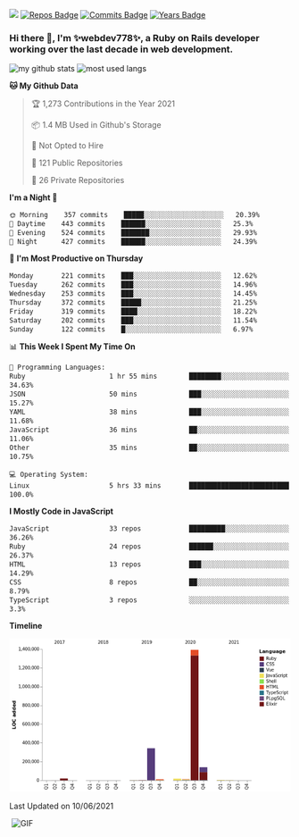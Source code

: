 ![](https://visitor-badge.glitch.me/badge?page_id=webdev778.webdev778)
[![Repos Badge](https://badges.pufler.dev/repos/webdev778)](https://badges.pufler.dev)
[![Commits Badge](https://badges.pufler.dev/commits/monthly/webdev778)](https://badges.pufler.dev)
[![Years Badge](https://badges.pufler.dev/years/webdev778)](https://badges.pufler.dev)
### Hi there 👋, I'm ✨webdev778✨, a Ruby on Rails developer working over the last decade in web development.


![my github stats](https://github-readme-stats.vercel.app/api?username=webdev778&show_icons=true&theme=tokyonight&line_height=27)
![most used langs](https://github-readme-stats.vercel.app/api/top-langs/?username=webdev778&hide=css,html&theme=tokyonight)

<!--START_SECTION:waka-->
**🐱 My Github Data** 

> 🏆 1,273 Contributions in the Year 2021
 > 
> 📦 1.4 MB Used in Github's Storage 
 > 
> 🚫 Not Opted to Hire
 > 
> 📜 121 Public Repositories 
 > 
> 🔑 26 Private Repositories  
 > 
**I'm a Night 🦉** 

```text
🌞 Morning    357 commits    █████░░░░░░░░░░░░░░░░░░░░   20.39% 
🌆 Daytime    443 commits    ██████░░░░░░░░░░░░░░░░░░░   25.3% 
🌃 Evening    524 commits    ███████░░░░░░░░░░░░░░░░░░   29.93% 
🌙 Night      427 commits    ██████░░░░░░░░░░░░░░░░░░░   24.39%

```
📅 **I'm Most Productive on Thursday** 

```text
Monday       221 commits    ███░░░░░░░░░░░░░░░░░░░░░░   12.62% 
Tuesday      262 commits    ███░░░░░░░░░░░░░░░░░░░░░░   14.96% 
Wednesday    253 commits    ███░░░░░░░░░░░░░░░░░░░░░░   14.45% 
Thursday     372 commits    █████░░░░░░░░░░░░░░░░░░░░   21.25% 
Friday       319 commits    ████░░░░░░░░░░░░░░░░░░░░░   18.22% 
Saturday     202 commits    ███░░░░░░░░░░░░░░░░░░░░░░   11.54% 
Sunday       122 commits    █░░░░░░░░░░░░░░░░░░░░░░░░   6.97%

```


📊 **This Week I Spent My Time On** 

```text
💬 Programming Languages: 
Ruby                     1 hr 55 mins        ████████░░░░░░░░░░░░░░░░░   34.63% 
JSON                     50 mins             ███░░░░░░░░░░░░░░░░░░░░░░   15.27% 
YAML                     38 mins             ███░░░░░░░░░░░░░░░░░░░░░░   11.68% 
JavaScript               36 mins             ██░░░░░░░░░░░░░░░░░░░░░░░   11.06% 
Other                    35 mins             ██░░░░░░░░░░░░░░░░░░░░░░░   10.75%

💻 Operating System: 
Linux                    5 hrs 33 mins       █████████████████████████   100.0%

```

**I Mostly Code in JavaScript** 

```text
JavaScript               33 repos            █████████░░░░░░░░░░░░░░░░   36.26% 
Ruby                     24 repos            ██████░░░░░░░░░░░░░░░░░░░   26.37% 
HTML                     13 repos            ███░░░░░░░░░░░░░░░░░░░░░░   14.29% 
CSS                      8 repos             ██░░░░░░░░░░░░░░░░░░░░░░░   8.79% 
TypeScript               3 repos             ░░░░░░░░░░░░░░░░░░░░░░░░░   3.3%

```


**Timeline**

![Chart not found](https://raw.githubusercontent.com/webdev778/webdev778/master/charts/bar_graph.png) 


 Last Updated on 10/06/2021
<!--END_SECTION:waka-->

<img align="right" alt="GIF" src="https://github.com/webdev778/webdev778/blob/main/code.gif?raw=true" width="500" height="320" />

<!--
**webdev778/webdev778** is a ✨ _special_ ✨ repository because its `README.md` (this file) appears on your GitHub profile.

Here are some ideas to get you started:

- 🔭 I’m currently working on ...
- 🌱 I’m currently learning ...
- 👯 I’m looking to collaborate on ...
- 🤔 I’m looking for help with ...
- 💬 Ask me about ...
- 📫 How to reach me: ...
- 😄 Pronouns: ...
- ⚡ Fun fact: ...
-->
